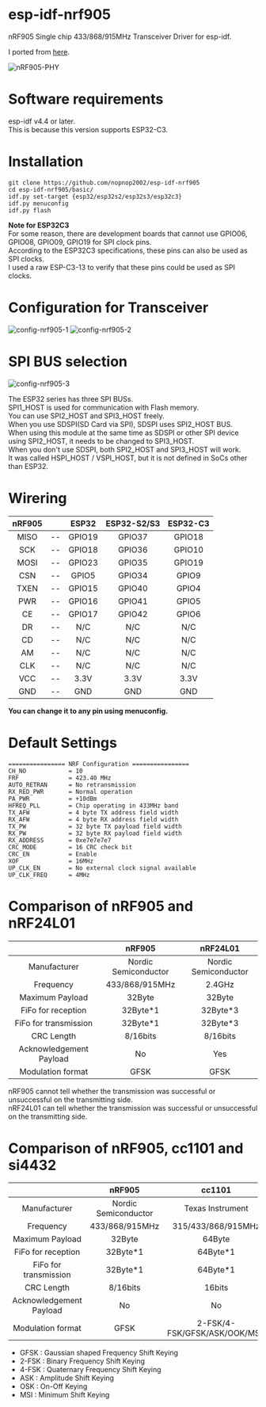 # esp-idf-nrf905
nRF905 Single chip 433/868/915MHz Transceiver Driver for esp-idf.   

I ported from [here](https://github.com/ZakKemble/nRF905-arduino).   

![nRF905-PHY](https://user-images.githubusercontent.com/6020549/154829949-f2bd4d74-f287-42ae-9f1c-29da57b3d580.JPG)


# Software requirements
esp-idf v4.4 or later.   
This is because this version supports ESP32-C3.   


# Installation
```Shell
git clone https://github.com/nopnop2002/esp-idf-nrf905
cd esp-idf-nrf905/basic/
idf.py set-target {esp32/esp32s2/esp32s3/esp32c3}
idf.py menuconfig
idf.py flash
```

__Note for ESP32C3__   
For some reason, there are development boards that cannot use GPIO06, GPIO08, GPIO09, GPIO19 for SPI clock pins.   
According to the ESP32C3 specifications, these pins can also be used as SPI clocks.   
I used a raw ESP-C3-13 to verify that these pins could be used as SPI clocks.   

# Configuration for Transceiver   

![config-nrf905-1](https://user-images.githubusercontent.com/6020549/154828765-9a272831-a2fa-433f-8774-3ce265eecbc5.jpg)
![config-nrf905-2](https://user-images.githubusercontent.com/6020549/168008179-d506d2f7-222a-4937-a3f2-133459ec15c9.jpg)

# SPI BUS selection   
![config-nrf905-3](https://user-images.githubusercontent.com/6020549/168008211-99c7da69-759a-4235-bdab-bc0d9d8563f0.jpg)

The ESP32 series has three SPI BUSs.   
SPI1_HOST is used for communication with Flash memory.   
You can use SPI2_HOST and SPI3_HOST freely.   
When you use SDSPI(SD Card via SPI), SDSPI uses SPI2_HOST BUS.   
When using this module at the same time as SDSPI or other SPI device using SPI2_HOST, it needs to be changed to SPI3_HOST.   
When you don't use SDSPI, both SPI2_HOST and SPI3_HOST will work.   
It was called HSPI_HOST / VSPI_HOST, but it is not defined in SoCs other than ESP32.   

# Wirering

|nRF905||ESP32|ESP32-S2/S3|ESP32-C3|
|:-:|:-:|:-:|:-:|:-:|
|MISO|--|GPIO19|GPIO37|GPIO18|
|SCK|--|GPIO18|GPIO36|GPIO10|
|MOSI|--|GPIO23|GPIO35|GPIO19|
|CSN|--|GPIO5|GPIO34|GPIO9|
|TXEN|--|GPIO15|GPIO40|GPIO4|
|PWR|--|GPIO16|GPIO41|GPIO5|
|CE|--|GPIO17|GPIO42|GPIO6|
|DR|--|N/C|N/C|N/C|
|CD|--|N/C|N/C|N/C|
|AM|--|N/C|N/C|N/C|
|CLK|--|N/C|N/C|N/C|
|VCC|--|3.3V|3.3V|3.3V|
|GND|--|GND|GND|GND|

__You can change it to any pin using menuconfig.__   

# Default Settings
```
================ NRF Configuration ================
CH_NO            = 10
FRF              = 423.40 MHz
AUTO_RETRAN      = No retransmission
RX_RED_PWR       = Normal operation
PA_PWR           = +10dBm
HFREQ_PLL        = Chip operating in 433MHz band
TX_AFW           = 4 byte TX address field width
RX_AFW           = 4 byte RX address field width
TX_PW            = 32 byte TX payload field width
RX_PW            = 32 byte RX payload field width
RX_ADDRESS       = 0xe7e7e7e7
CRC_MODE         = 16 CRC check bit
CRC_EN           = Enable
XOF              = 16MHz
UP_CLK_EN        = No external clock signal available
UP_CLK_FREQ      = 4MHz
```

# Comparison of nRF905 and nRF24L01
||nRF905|nRF24L01|
|:-:|:-:|:-:|
|Manufacturer|Nordic Semiconductor|Nordic Semiconductor|
|Frequency|433/868/915MHz|2.4GHz|
|Maximum Payload|32Byte|32Byte|
|FiFo for reception|32Byte*1|32Byte*3|
|FiFo for transmission|32Byte*1|32Byte*3|
|CRC Length|8/16bits|8/16bits|
|Acknowledgement Payload|No|Yes|
|Modulation format|GFSK|GFSK|

nRF905 cannot tell whether the transmission was successful or unsuccessful on the transmitting side.   
nRF24L01 can tell whether the transmission was successful or unsuccessful on the transmitting side.   

# Comparison of nRF905, cc1101 and si4432
||nRF905|cc1101|si4432|
|:-:|:-:|:-:|:-:|
|Manufacturer|Nordic Semiconductor|Texas Instrument|Silicon Labs|
|Frequency|433/868/915MHz|315/433/868/915MHz|315/433/868/915MHz|
|Maximum Payload|32Byte|64Byte|64Byte|
|FiFo for reception|32Byte*1|64Byte*1|64Byte*1|
|FiFo for transmission|32Byte*1|64Byte*1|64Byte*1|
|CRC Length|8/16bits|16bits|8/16bits|
|Acknowledgement Payload|No|No|No|
|Modulation format|GFSK|2-FSK/4-FSK/GFSK/ASK/OOK/MSK|FSK/GFSK/OOK|

- GFSK  : Gaussian shaped Frequency Shift Keying
- 2-FSK : Binary Frequency Shift Keying
- 4-FSK : Quaternary Frequency Shift Keying
- ASK   : Amplitude Shift Keying
- OSK   : On-Off Keying
- MSI   : Minimum Shift Keying

